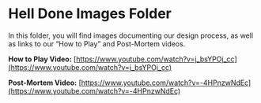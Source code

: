 # Hell Done Images Folder
In this folder, you will find images documenting our design process, as well as links to our “How to Play” and Post-Mortem videos.  

**How to Play Video:** [https://www.youtube.com/watch?v=j_bsYPOj_cc](https://www.youtube.com/watch?v=j_bsYPOj_cc)

**Post-Mortem Video:** [https://www.youtube.com/watch?v=-4HPnzwNdEc](https://www.youtube.com/watch?v=-4HPnzwNdEc)
